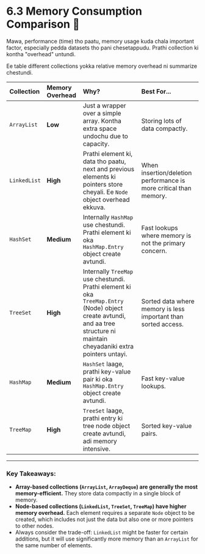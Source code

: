 # 6.3 Memory Consumption Comparison 💾

Mawa, performance (time) tho paatu, memory usage kuda chala important factor, especially pedda datasets tho pani chesetappudu. Prathi collection ki kontha "overhead" untundi.

Ee table different collections yokka relative memory overhead ni summarize chestundi.

| Collection | Memory Overhead | Why? | Best For... |
| :--- | :--- | :--- | :--- |
| `ArrayList` | **Low** | Just a wrapper over a simple array. Kontha extra space undochu due to capacity. | Storing lots of data compactly. |
| `LinkedList` | **High** | Prathi element ki, data tho paatu, next and previous elements ki pointers store cheyali. Ee `Node` object overhead ekkuva. | When insertion/deletion performance is more critical than memory. |
| `HashSet` | **Medium** | Internally `HashMap` use chestundi. Prathi element ki oka `HashMap.Entry` object create avtundi. | Fast lookups where memory is not the primary concern. |
| `TreeSet` | **High** | Internally `TreeMap` use chestundi. Prathi element ki oka `TreeMap.Entry` (Node) object create avtundi, and aa tree structure ni maintain cheyadaniki extra pointers untayi. | Sorted data where memory is less important than sorted access. |
| `HashMap` | **Medium** | `HashSet` laage, prathi key-value pair ki oka `HashMap.Entry` object create avtundi. | Fast key-value lookups. |
| `TreeMap` | **High** | `TreeSet` laage, prathi entry ki tree node object create avtundi, adi memory intensive. | Sorted key-value pairs. |

---

### Key Takeaways:

*   **Array-based collections (`ArrayList`, `ArrayDeque`) are generally the most memory-efficient.** They store data compactly in a single block of memory.
*   **Node-based collections (`LinkedList`, `TreeSet`, `TreeMap`) have higher memory overhead.** Each element requires a separate `Node` object to be created, which includes not just the data but also one or more pointers to other nodes.
*   Always consider the trade-off: `LinkedList` might be faster for certain additions, but it will use significantly more memory than an `ArrayList` for the same number of elements.
